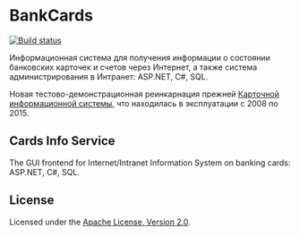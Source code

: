 BankCards
=========

[![Build status](https://ci.appveyor.com/api/projects/status/iktx7w5e5sewgofb?svg=true)](https://ci.appveyor.com/project/diev/bankcards)

Информационная система для получения информации о состоянии банковских 
карточек и счетов через Интернет, а также система администрирования в 
Интранет: ASP.NET, C#, SQL.

Новая тестово-демонстрационная реинкарнация прежней 
[Карточной информационной системы](http://diev.github.io/PDA-Bank-Cards-Info/), 
что находилась в эксплуатации с 2008 по 2015.

## Cards Info Service

The GUI frontend for Internet/Intranet Information System on 
banking cards: ASP.NET, C#, SQL.

## License

Licensed under the [Apache License, 
Version 2.0](http://www.apache.org/licenses/LICENSE-2.0 "LICENSE").
